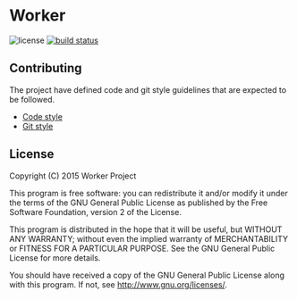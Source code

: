# Worker
![license](https://img.shields.io/badge/license-GPLv2-blue.svg)
[![build status](https://gitlab.raatiniemi.me/ci/projects/9/status.png?ref=master)](https://gitlab.raatiniemi.me/ci/projects/9?ref=master)

## Contributing

The project have defined code and git style guidelines that are expected to be followed.

* [Code style](https://source.android.com/source/code-style.html)
* [Git style](https://github.com/agis-/git-style-guide)

## License

Copyright (C) 2015 Worker Project

This program is free software: you can redistribute it and/or modify
it under the terms of the GNU General Public License as published by
the Free Software Foundation, version 2 of the License.

This program is distributed in the hope that it will be useful,
but WITHOUT ANY WARRANTY; without even the implied warranty of
MERCHANTABILITY or FITNESS FOR A PARTICULAR PURPOSE.  See the
GNU General Public License for more details.

You should have received a copy of the GNU General Public License
along with this program.  If not, see <http://www.gnu.org/licenses/>.
